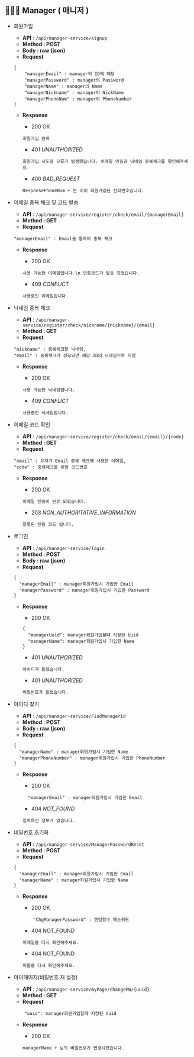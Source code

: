 ## 👨🏻‍💻 Manager ( 매니저 )

- 회원가입
    - **API** : `/api/manager-service/signup`
    - **Method : POST**
    - **Body :  raw (json)**
    - **Request**
    
    ```jsonc
    {
    	"managerEmail" : manager의 ID에 해당
    	"managerPassword" : manager의 Password
    	"managerName" : manager의 Name
    	"managerNickname" : manager의 NickName
    	"managerPhoneNum" : manager의 PhoneNumber
    }
    ```
    
    - **Response**
        - 200 OK
        
        ```jsonc
        회원가입 완료
        ```
        
        - 401 *UNAUTHORIZED*
        
        ```jsonc
        회원가입 시도중 오류가 발생했습니다. 이메일 인증과 닉네임 중복체크를 확인해주세요.
        ```
        
        - 400 *BAD_REQUEST*
        
        ```jsonc
        ResponsePhoneNum + 는 이미 회원가입된 전화번호입니다.
        ```
        
- 이메일 중복 체크 및 코드 발송
    - **API** : `/api/manager-service/register/check/email/{managerEmail}`
    - **Method : GET**
    - **Request**
    
    ```jsonc
    "managerEmail" : Email을 통하여 중복 체크
    ```
    
    - **Response**
        - 200 OK
        
        ```jsonc
        사용 가능한 이메일입니다.\n 인증코드가 발송 되었습니다.
        ```
        
        - 409 *CONFLICT*
        
        ```jsonc
        사용중인 이메일입니다.
        ```
        
    
- 닉네임 중복 체크
    - **API** : `/api/manager-service/register/check/nickname/{nickname}/{email}`
    - **Method : GET**
    - **Request**
    
    ```jsonc
    "nickname" : 중복체크할 닉네임,
    "email" : 중복체크가 성공되면 해당 ID의 닉네임으로 지정
    ```
    
    - **Response**
        - 200 OK
        
        ```jsonc
        사용 가능한 닉네임입니다.
        ```
        
        - 409 *CONFLICT*
        
        ```jsonc
        사용중인 닉네임입니다.
        ```
        
- 이메일 코드 확인
    - **API** : `/api/manager-service/register/check/email/{email}/{code}`
    - **Method : GET**
    - **Request**
    
    ```jsonc
    "email" : 유저가 Email 중복 체크때 사용한 이메일,
    "code" : 중복체크를 위한 코드번호
    ```
    
    - **Response**
        - 200 OK
        
        ```jsonc
        이메일 인증이 완료 되었습니다.
        ```
        
        - 203 *NON_AUTHORITATIVE_INFORMATION*
        
        ```jsonc
        잘못된 인증 코드 입니다.
        ```
        
- 로그인
    - **API** : `/api/manager-service/login`
    - **Method : POST**
    - **Body :  raw (json)**
    - **Request**
    
    ```jsonc
    {
      "managerEmail" : manager회원가입시 기입한 Email
      "managerPassword" : manager회원가입시 기입한 Password
    }
    ```
    
    - **Response**
        - 200 OK
        
        ```jsonc
        {
          "managerUuid": manager회원가입할때 지정된 Uuid
          "managerName": manager회원가입시 기입한 Name
        }
        ```
        
        - 401 *UNAUTHORIZED*
        
        ```jsonc
        아이디가 틀렸습니다.
        ```
        
        - 401 *UNAUTHORIZED*
        
        ```jsonc
        비밀번호가 틀렸습니다.
        ```
        
- 아이디 찾기
    - **API** : `/api/manager-service/FindManagerId`
    - **Method : POST**
    - **Body :  raw (json)**
    - **Request**
    
    ```jsonc
    {
      "managerName" : manager회원가입시 기입한 Name
      "managerPhoneNumber" : manager회원가입시 기입한 PhoneNumber
    }
    ```
    
    - **Response**
        - 200 OK
        
        ```jsonc
          "managerEmail" : manager회원가입시 기입한 Email
        ```
        
        - 404 *NOT_FOUND*
        
        ```jsonc
        입력하신 정보가 없습니다.
        ```
        
- 비밀번호 초기화
    - **API** : `/api/manager-service/ManagerPasswordReset`
    - **Method : POST**
    - **Request**
    
    ```jsonc
    {
      "managerEmail" : manager회원가입시 기입한 Email
      "managerName" : manager회원가입시 기입한 Name
    }
    ```
    
    - **Response**
        - 200 OK
        
        ```jsonc
        	"ChgManagerPassword" : 랜덤함수 패스워드
        ```
        
        - 404 NOT_FOUND
        
        ```jsonc
        이메일을 다시 확인해주세요.
        ```
        
        - 404 NOT_FOUND
        
        ```jsonc
        이름을 다시 확인해주세요.
        ```
        
- 마이페이지(비밀번호 재 설정)
    - **API** : `/api/manager-service/myPage/changePW/{uuid}`
    - **Method : GET**
    - **Request**
    
    ```jsonc
        "uuid": manager회원가입할때 지정된 Uuid
    ```
    
    - **Response**
        - 200 OK
        
        ```jsonc
        managerName + 님의 비밀번호가 변경되었습니다.
        ```
        

